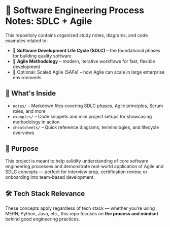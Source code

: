 # 🧠 Software Engineering Process Notes: SDLC + Agile

This repository contains organized study notes, diagrams, and code examples related to:

- 📘 **Software Development Life Cycle (SDLC)** – the foundational phases for building quality software
- 🔄 **Agile Methodology** – modern, iterative workflows for fast, flexible development
- 🚂 Optional: Scaled Agile (SAFe) – how Agile can scale in large enterprise environments

## 📂 What's Inside

- `notes/` – Markdown files covering SDLC phases, Agile principles, Scrum roles, and more
- `examples/` – Code snippets and mini project setups for showcasing methodology in action
- `cheatsheets/` – Quick reference diagrams, terminologies, and lifecycle overviews

## 🎯 Purpose

This project is meant to help solidify understanding of core software engineering processes and demonstrate real-world application of Agile and SDLC concepts — perfect for interview prep, certification review, or onboarding into team-based development.

## 🛠 Tech Stack Relevance

These concepts apply regardless of tech stack — whether you're using MERN, Python, Java, etc., this repo focuses on **the process and mindset** behind good engineering practices.
